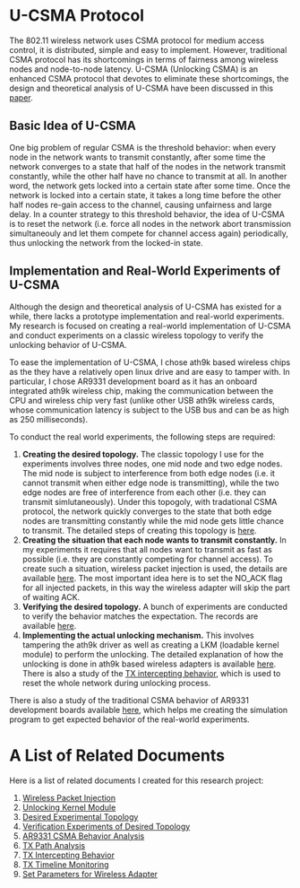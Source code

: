 # U-CSMA Protocol
The 802.11 wireless network uses CSMA protocol for medium access control, it is distributed, simple and easy to implement. However, traditional CSMA protocol has its shortcomings in terms of fairness among wireless nodes and node-to-node latency. U-CSMA (Unlocking CSMA) is an enhanced CSMA protocol that devotes to eliminate these shortcomings, the design and theoretical analysis of U-CSMA have been discussed in this [paper](https://arxiv.org/pdf/1009.5944.pdf).
## Basic Idea of U-CSMA
One big problem of regular CSMA is the threshold behavior: when every node in the network wants to transmit constantly, after some time the network converges to a state that half of the nodes in the network transmit constantly, while the other half have no chance to transmit at all. In another word, the network gets locked into a certain state after some time. Once the network is locked into a certain state, it takes a long time before the other half nodes re-gain access to the channel, causing unfairness and large delay. In a counter strategy to this threshold behavior, the idea of U-CSMA is to reset the network (i.e. force all nodes in the network abort transmission simultaneouly and let them compete for channel access again) periodically, thus unlocking the network from the locked-in state.
## Implementation and Real-World Experiments of U-CSMA
Although the design and theoretical analysis of U-CSMA has existed for a while, there lacks a prototype implementation and real-world experiments. My research is focused on creating a real-world implementation of U-CSMA and conduct experiments on a classic wireless topology to verify the unlocking behavior of U-CSMA.

To ease the implementation of U-CSMA, I chose ath9k based wireless chips as the they have a relatively open linux drive and are easy to tamper with. In particular, I chose AR9331 development board as it has an onboard integrated ath9k wireless chip, making the communication between the CPU and wireless chip very fast (unlike other USB ath9k wireless cards, whose communication latency is subject to the USB bus and can be as high as 250 milliseconds).

To conduct the real world experiments, the following steps are required:
1. __Creating the desired topology.__ The classic topology I use for the experiments involves three nodes, one mid node and two edge nodes. The mid node is subject to interference from both edge nodes (i.e. it cannot transmit when either edge node is transmitting), while the two edge nodes are free of interference from each other (i.e. they can transmit simlutaneously). Under this topogoly, with tradational CSMA protocol, the network quickly converges to the state that both edge nodes are transmitting constantly while the mid node gets little chance to transmit. The detailed steps of creating this topology is [here](https://gist.github.com/JackWindows/1bb9073d277f301bdec711e1f91c4525).
2. __Creating the situation that each node wants to transmit constantly.__ In my experiments it requires that all nodes want to transmit as fast as possible (i.e. they are constantly competing for channel access). To create such a situation, wireless packet injection is used, the details are available [here](https://gist.github.com/JackWindows/684f7c751e9677b6f584afe4caf1fff1). The most important idea here is to set the NO_ACK flag for all injected packets, in this way the wireless adapter will skip the part of waiting ACK.
3. __Verifying the desired topology.__ A bunch of experiments are conducted to verify the behavior matches the expectation. The records are available [here](https://gist.github.com/JackWindows/708984463097954ed9e80b90bc1e89a7).
4. __Implementing the actual unlocking mechanism.__ This involves tampering the ath9k driver as well as creating a LKM (loadable kernel module) to perform the unlocking. The detailed explanation of how the unlocking is done in ath9k based wireless adapters is available [here](https://gist.github.com/JackWindows/8ab85dd00bcef08242d818fce440d94f). There is also a study of the [TX intercepting behavior](https://gist.github.com/JackWindows/9739de647151080b7d3997147ef56f7a), which is used to reset the whole network during unlocking process.

There is also a study of the traditional CSMA behavior of AR9331 development boards available [here](https://gist.github.com/JackWindows/c7921b76ebc6f3f960b3a2a867435637), which helps me creating the simulation program to get expected behavior of the real-world experiments.
# A List of Related Documents
Here is a list of related documents I created for this research project:
1. [Wireless Packet Injection](https://gist.github.com/JackWindows/684f7c751e9677b6f584afe4caf1fff1)
2. [Unlocking Kernel Module](https://gist.github.com/JackWindows/8ab85dd00bcef08242d818fce440d94f)
3. [Desired Experimental Topology](https://gist.github.com/JackWindows/1bb9073d277f301bdec711e1f91c4525)
4. [Verification Experiments of Desired Topology](https://gist.github.com/JackWindows/708984463097954ed9e80b90bc1e89a7)
5. [AR9331 CSMA Behavior Analysis](https://gist.github.com/JackWindows/c7921b76ebc6f3f960b3a2a867435637)
6. [TX Path Analysis](https://gist.github.com/JackWindows/20853a91fdf6cc6f7a2c4f24463a9daa)
7. [TX Intercepting Behavior](https://gist.github.com/JackWindows/9739de647151080b7d3997147ef56f7a)
8. [TX Timeline Monitoring](https://gist.github.com/JackWindows/af4c002cf4778f1f99eb56e60a9df38d)
9. [Set Parameters for Wireless Adapter](https://gist.github.com/JackWindows/6453d00571e61b5c086221b37a67c860)